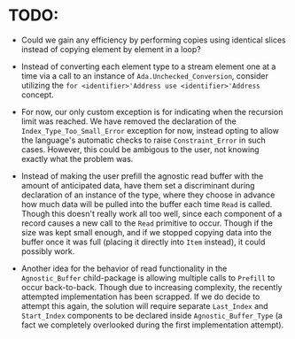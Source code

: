 # TODO:

- Could we gain any efficiency by performing copies using identical slices
instead of copying element by element in a loop?

- Instead of converting each element type to a stream element one at a time
via a call to an instance of `Ada.Unchecked_Conversion`, consider utilizing
the `for <identifier>'Address use <identifier>'Address` concept.

- For now, our only custom exception is for indicating when the recursion limit
was reached. We have removed the declaration of the `Index_Type_Too_Small_Error`
exception for now, instead opting to allow the language's automatic checks
to raise `Constraint_Error` in such cases. However, this could be ambigous to
the user, not knowing exactly what the problem was.

- Instead of making the user prefill the agnostic read buffer with the amount
of anticipated data, have them set a discriminant during declaration of an
instance of the type, where they choose in advance how much data will be pulled
into the buffer each time `Read` is called. Though this doesn't really work all
too well, since each component of a record causes a new call to the `Read`
primitive to occur. Though if the size was kept small enough, and if we stopped
copying data into the buffer once it was full (placing it directly into `Item`
instead), it could possibly work.

- Another idea for the behavior of read functionality in the `Agnostic_Buffer`
child-package is allowing multiple calls to `Prefill` to occur back-to-back.
Though due to increasing complexity, the recently attempted implementation
has been scrapped. If we do decide to attempt this again, the solution will
require separate `Last_Index` and `Start_Index` components to be declared
inside `Agnostic_Buffer_Type` (a fact we completely overlooked during the
first implementation attempt).
